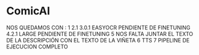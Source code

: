 # ComicAI

NOS QUEDAMOS CON :
1
2.1
3.0.1 EASYOCR PENDIENTE DE FINETUNING
4.2.1 LARGE PENDIENTE DE FINETUNING
5 NOS FALTA JUNTAR EL TEXTO DE LA DESCRIPCIÓN CON EL TEXTO DE LA VIÑETA
6 TTS
7 PIPELINE DE EJECUCION COMPLETO